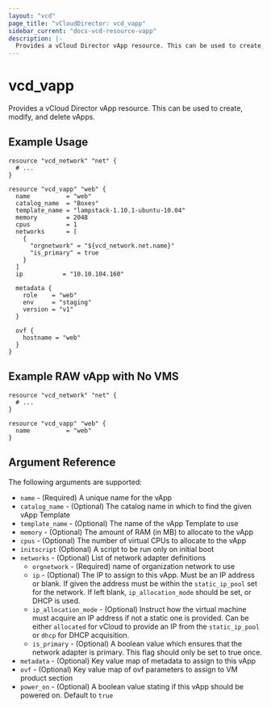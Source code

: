```yaml
---
layout: "vcd"
page_title: "vCloudDirector: vcd_vapp"
sidebar_current: "docs-vcd-resource-vapp"
description: |-
  Provides a vCloud Director vApp resource. This can be used to create, modify, and delete vApps.
---
```


# vcd\_vapp

Provides a vCloud Director vApp resource. This can be used to create,
modify, and delete vApps.

## Example Usage

```hcl
resource "vcd_network" "net" {
  # ...
}

resource "vcd_vapp" "web" {
  name          = "web"
  catalog_name  = "Boxes"
  template_name = "lampstack-1.10.1-ubuntu-10.04"
  memory        = 2048
  cpus          = 1
  networks      = [
    {
      "orgnetwork" = "${vcd_network.net.name}"
      "is_primary" = true
    }
  ]
  ip           = "10.10.104.160"

  metadata {
    role    = "web"
    env     = "staging"
    version = "v1"
  }

  ovf {
    hostname = "web"
  }
}
```

## Example RAW vApp with No VMS

```hcl
resource "vcd_network" "net" {
  # ...
}

resource "vcd_vapp" "web" {
  name          = "web"
}
```

## Argument Reference

The following arguments are supported:

* `name` - (Required) A unique name for the vApp
* `catalog_name` - (Optional) The catalog name in which to find the given vApp Template
* `template_name` - (Optional) The name of the vApp Template to use
* `memory` - (Optional) The amount of RAM (in MB) to allocate to the vApp
* `cpus` - (Optional) The number of virtual CPUs to allocate to the vApp
* `initscript` (Optional) A script to be run only on initial boot
* `networks` - (Optional) List of network adapter definitions
  - `orgnetwork` - (Required) name of organization network to use
  - `ip` - (Optional) The IP to assign to this vApp. Must be an IP address or blank. If given the address must be within the
  `static_ip_pool` set for the network. If left blank, `ip_allocation_mode` should be set, or DHCP is used.
  - `ip_allocation_mode` - (Optional) Instruct how the virtual machine must acquire an IP address if not a static one is provided. Can be either `allocated` for vCloud to provide an IP from the `static_ip_pool` or `dhcp` for DHCP acquisition.
  - `is_primary` - (Optional) A boolean value which ensures that the network adapter is
  primary. This flag should only be set to true once.
* `metadata` - (Optional) Key value map of metadata to assign to this vApp
* `ovf` - (Optional) Key value map of ovf parameters to assign to VM product section
* `power_on` - (Optional) A boolean value stating if this vApp should be powered on. Default to `true`
